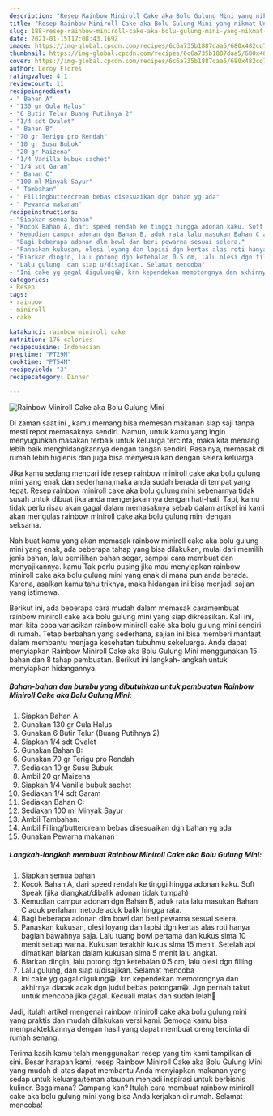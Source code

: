 ```yaml
---
description: "Resep Rainbow Miniroll Cake aka Bolu Gulung Mini yang nikmat Untuk Jualan"
title: "Resep Rainbow Miniroll Cake aka Bolu Gulung Mini yang nikmat Untuk Jualan"
slug: 188-resep-rainbow-miniroll-cake-aka-bolu-gulung-mini-yang-nikmat-untuk-jualan
date: 2021-01-15T17:08:43.169Z
image: https://img-global.cpcdn.com/recipes/6c6a735b1887daa5/680x482cq70/rainbow-miniroll-cake-aka-bolu-gulung-mini-foto-resep-utama.jpg
thumbnail: https://img-global.cpcdn.com/recipes/6c6a735b1887daa5/680x482cq70/rainbow-miniroll-cake-aka-bolu-gulung-mini-foto-resep-utama.jpg
cover: https://img-global.cpcdn.com/recipes/6c6a735b1887daa5/680x482cq70/rainbow-miniroll-cake-aka-bolu-gulung-mini-foto-resep-utama.jpg
author: Leroy Flores
ratingvalue: 4.1
reviewcount: 11
recipeingredient:
- " Bahan A"
- "130 gr Gula Halus"
- "6 Butir Telur Buang Putihnya 2"
- "1/4 sdt Ovalet"
- " Bahan B"
- "70 gr Terigu pro Rendah"
- "10 gr Susu Bubuk"
- "20 gr Maizena"
- "1/4 Vanilla bubuk sachet"
- "1/4 sdt Garam"
- " Bahan C"
- "100 ml Minyak Sayur"
- " Tambahan"
- " Fillingbuttercream bebas disesuaikan dgn bahan yg ada"
- " Pewarna makanan"
recipeinstructions:
- "Siapkan semua bahan"
- "Kocok Bahan A, dari speed rendah ke tinggi hingga adonan kaku. Soft Speak (jika diangkat/dibalik adonan tidak tumpah)"
- "Kemudian campur adonan dgn Bahan B, aduk rata lalu masukan Bahan C aduk perlahan metode aduk balik hingga rata."
- "Bagi beberapa adonan dlm bowl dan beri pewarna sesuai selera."
- "Panaskan kukusan, olesi loyang dan lapisi dgn kertas alas roti hanya bagian bawahnya saja. Lalu tuang bowl pertama dan kukus slma 10 menit setiap warna. Kukusan terakhir kukus slma 15 menit. Setelah api dimatikan biarkan dalam kukusan slma 5 menit lalu angkat."
- "Biarkan dingin, lalu potong dgn ketebalan 0.5 cm, lalu olesi dgn filling"
- "Lalu gulung, dan siap u/disajikan. Selamat mencoba"
- "Ini cake yg gagal digulung😁, krn kependekan memotongnya dan akhirnya diacak acak dgn judul bebas potongan😁. Jgn pernah takut untuk mencoba jika gagal. Kecuali malas dan sudah lelah🙏"
categories:
- Resep
tags:
- rainbow
- miniroll
- cake

katakunci: rainbow miniroll cake 
nutrition: 176 calories
recipecuisine: Indonesian
preptime: "PT29M"
cooktime: "PT54M"
recipeyield: "3"
recipecategory: Dinner

---
```



![Rainbow Miniroll Cake aka Bolu Gulung Mini](https://img-global.cpcdn.com/recipes/6c6a735b1887daa5/680x482cq70/rainbow-miniroll-cake-aka-bolu-gulung-mini-foto-resep-utama.jpg)

Di zaman  saat ini , kamu memang bisa memesan makanan siap saji tanpa mesti repot memasaknya sendiri. Namun, untuk kamu yang ingin menyuguhkan masakan terbaik untuk keluarga tercinta, maka kita memang lebih baik menghidangkannya dengan tangan sendiri. Pasalnya, memasak di rumah lebih higienis dan juga bisa menyesuaikan dengan selera keluarga.

Jika kamu sedang mencari ide resep rainbow miniroll cake aka bolu gulung mini yang enak dan sederhana,maka anda sudah berada di tempat yang tepat. Resep rainbow miniroll cake aka bolu gulung mini  sebenarnya tidak susah untuk dibuat jika anda mengerjakannya dengan hati-hati. Tapi, kamu tidak perlu risau akan gagal dalam memasaknya 
sebab dalam artikel ini kami akan mengulas rainbow miniroll cake aka bolu gulung mini dengan seksama.  



Nah buat kamu yang akan memasak rainbow miniroll cake aka bolu gulung mini yang enak, ada beberapa tahap yang bisa dilakukan, mulai dari memilih jenis bahan, lalu pemilihan bahan segar, sampai cara membuat dan menyajikannya. kamu Tak perlu pusing jika mau menyiapkan rainbow miniroll cake aka bolu gulung mini yang enak di mana pun anda berada. Karena, asalkan kamu  tahu triknya, maka hidangan ini bisa menjadi sajian yang istimewa.

Berikut ini, ada beberapa cara mudah dalam memasak caramembuat rainbow miniroll cake aka bolu gulung mini yang siap dikreasikan. Kali ini, mari kita coba variasikan rainbow miniroll cake aka bolu gulung mini sendiri di rumah. Tetap berbahan yang sederhana, sajian ini bisa memberi manfaat dalam membantu menjaga kesehatan tubuhmu sekeluarga. Anda dapat menyiapkan Rainbow Miniroll Cake aka Bolu Gulung Mini menggunakan 15 bahan dan 8 tahap pembuatan. Berikut ini langkah-langkah untuk menyiapkan hidangannya.

<!--inarticleads1-->

##### Bahan-bahan dan bumbu yang dibutuhkan untuk pembuatan Rainbow Miniroll Cake aka Bolu Gulung Mini:

1. Siapkan  Bahan A:
1. Gunakan 130 gr Gula Halus
1. Gunakan 6 Butir Telur (Buang Putihnya 2)
1. Siapkan 1/4 sdt Ovalet
1. Gunakan  Bahan B:
1. Gunakan 70 gr Terigu pro Rendah
1. Sediakan 10 gr Susu Bubuk
1. Ambil 20 gr Maizena
1. Siapkan 1/4 Vanilla bubuk sachet
1. Sediakan 1/4 sdt Garam
1. Sediakan  Bahan C:
1. Sediakan 100 ml Minyak Sayur
1. Ambil  Tambahan:
1. Ambil  Filling/buttercream bebas disesuaikan dgn bahan yg ada
1. Gunakan  Pewarna makanan




<!--inarticleads2-->

##### Langkah-langkah membuat Rainbow Miniroll Cake aka Bolu Gulung Mini:

1. Siapkan semua bahan
1. Kocok Bahan A, dari speed rendah ke tinggi hingga adonan kaku. Soft Speak (jika diangkat/dibalik adonan tidak tumpah)
1. Kemudian campur adonan dgn Bahan B, aduk rata lalu masukan Bahan C aduk perlahan metode aduk balik hingga rata.
1. Bagi beberapa adonan dlm bowl dan beri pewarna sesuai selera.
1. Panaskan kukusan, olesi loyang dan lapisi dgn kertas alas roti hanya bagian bawahnya saja. Lalu tuang bowl pertama dan kukus slma 10 menit setiap warna. Kukusan terakhir kukus slma 15 menit. Setelah api dimatikan biarkan dalam kukusan slma 5 menit lalu angkat.
1. Biarkan dingin, lalu potong dgn ketebalan 0.5 cm, lalu olesi dgn filling
1. Lalu gulung, dan siap u/disajikan. Selamat mencoba
1. Ini cake yg gagal digulung😁, krn kependekan memotongnya dan akhirnya diacak acak dgn judul bebas potongan😁. Jgn pernah takut untuk mencoba jika gagal. Kecuali malas dan sudah lelah🙏




Jadi, itulah artikel mengenai  rainbow miniroll cake aka bolu gulung mini  yang praktis dan mudah dilakukan versi kami. Semoga kamu bisa mempraktekkannya dengan hasil yang dapat membuat oreng tercinta di rumah senang. 

Terima kasih kamu telah menggunakan resep yang tim kami tampilkan di sini. Besar harapan kami, resep  Rainbow Miniroll Cake aka Bolu Gulung Mini yang mudah di atas dapat membantu Anda menyiapkan makanan yang sedap untuk keluarga/teman ataupun menjadi inspirasi untuk berbisnis kuliner. Bagaimana? Gampang kan? Itulah cara membuat rainbow miniroll cake aka bolu gulung mini yang bisa Anda kerjakan di rumah. Selamat mencoba!

